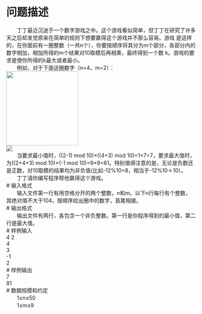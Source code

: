 <div id="pcont1" style="margin-top:20px; display:block;">

# 问题描述

<div class="pdcont">　　丁丁最近沉迷于一个数字游戏之中。这个游戏看似简单，但丁丁在研究了许多天之后却发觉原来在简单的规则下想要赢得这个游戏并不那么容易。游戏 是这样的，在你面前有一圈整数（一共n个），你要按顺序将其分为m个部分，各部分内的数字相加，相加所得的m个结果对10取模后再相乘，最终得到一个数 k。游戏的要求是使你所得的k最大或者最小。<br/>
　　例如，对于下面这圈数字（n=4，m=2）：<br/>
<img width="191" height="197" src="source/tsinsen/A1144/img/aHR0cDovL3d3dy50c2luc2VuLmNvbS9SZXF1aXJlRmlsZS5kbz9maWQ9ZDlGYXRtRjM=.do"/><br/>
<img src="source/tsinsen/A1144/img/aHR0cDovL3d3dy50c2luc2VuLmNvbS9SZXF1aXJlRmlsZS5kbz9maWQ9THJBZ1Q5cTY=.do"/><br/>
　　当要求最小值时，((2-1)  mod 10)×((4+3) mod 10)=1×7=7，要求最大值时，为((2+4+3) mod 10)×(-1 mod  10)=9×9=81。特别值得注意的是，无论是负数还是正数，对10取模的结果均为非负值(比如-12%10=8，相当于-12%10＋10）。<br/>
　　丁丁请你编写程序帮他赢得这个游戏。</div>
# 输入格式

<div class="pdcont">　　输入文件第一行有用空格分开的两个整数，n和m。以下n行每行有个整数，其绝对值不大于104，按顺序给出圈中的数字，首尾相接。</div>
# 输出格式

<div class="pdcont">　　输出文件有两行，各包含一个非负整数。第一行是你程序得到的最小值，第二行是最大值。</div>
# 样例输入

<div class="pddata">4 2<br/>
4<br/>
3<br/>
-1<br/>
2</div>
# 样例输出

<div class="pddata">7<br/>
81</div>
# 数据规模和约定

<div class="pdcont">　　1≤n≤50<br/>
　　1≤m≤9</div>

</div>